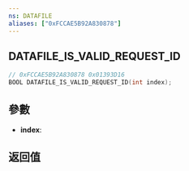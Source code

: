```yaml
---
ns: DATAFILE
aliases: ["0xFCCAE5B92A830878"]
---
```

## DATAFILE_IS_VALID_REQUEST_ID

```c
// 0xFCCAE5B92A830878 0x01393D16
BOOL DATAFILE_IS_VALID_REQUEST_ID(int index);
```

## 參數
* **index**: 

## 返回值
